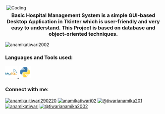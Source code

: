 <img align="right" alt="Coding" width="500" src="https://www.careerguide.com/career/wp-content/uploads/2021/02/healthcare_800x600_newcolors-1.gif">


<h3 align="center">Basic Hospital Management System is a simple GUI-based Desktop Application in Tkinter which is user-friendly and very easy to understand. This Project is based on database and object-oriented techniques.</h3>

<p align="left"> <img src="https://komarev.com/ghpvc/?username=anamikatiwari2002&label=Profile%20views&color=0e75b6&style=flat" alt="anamikatiwari2002" /> </p>



<h3 align="left">Languages and Tools used:</h3>
<p align="left"> <a href="https://www.mysql.com/" target="_blank" rel="noreferrer"> <img src="https://raw.githubusercontent.com/devicons/devicon/master/icons/mysql/mysql-original-wordmark.svg" alt="mysql" width="40" height="40"/> </a> <a href="https://www.python.org" target="_blank" rel="noreferrer"> <img src="https://raw.githubusercontent.com/devicons/devicon/master/icons/python/python-original.svg" alt="python" width="40" height="40"/> </a> </p>


<h3 align="left">Connect with me:</h3>
<p align="left">
<a href="https://linkedin.com/in/anamika-tiwari290220" target="blank"><img align="center" src="https://raw.githubusercontent.com/rahuldkjain/github-profile-readme-generator/master/src/images/icons/Social/linked-in-alt.svg" alt="anamika-tiwari290220" height="30" width="40" /></a>
<a href="https://instagram.com/anamikatiwari02" target="blank"><img align="center" src="https://raw.githubusercontent.com/rahuldkjain/github-profile-readme-generator/master/src/images/icons/Social/instagram.svg" alt="anamikatiwari02" height="30" width="40" /></a>
<a href="https://www.hackerrank.com/@tiwarianamika201" target="blank"><img align="center" src="https://raw.githubusercontent.com/rahuldkjain/github-profile-readme-generator/master/src/images/icons/Social/hackerrank.svg" alt="@tiwarianamika201" height="30" width="40" /></a>
<a href="https://www.leetcode.com/anamikatiwari" target="blank"><img align="center" src="https://raw.githubusercontent.com/rahuldkjain/github-profile-readme-generator/master/src/images/icons/Social/leet-code.svg" alt="anamikatiwari" height="30" width="40" /></a>
<a href="https://www.hackerearth.com/@tiwarianamika2002" target="blank"><img align="center" src="https://raw.githubusercontent.com/rahuldkjain/github-profile-readme-generator/master/src/images/icons/Social/hackerearth.svg" alt="@tiwarianamika2002" height="30" width="40" /></a>
</p>
